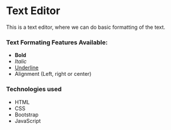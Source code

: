 # Text Editor
This is a text editor, where we can do basic formatting of the text.

### Text Formating Features Available:
- **Bold**
- *Italic*
- <ins> Underline </ins>
- Alignment (Left, right or center)

### Technologies used
- HTML
- CSS 
- Bootstrap
- JavaScript
